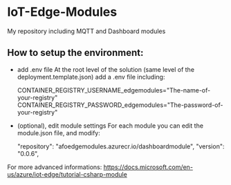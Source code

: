 # IoT-Edge-Modules
My repository including MQTT and Dashboard modules

## How to setup the environment:
- add .env file
At the root level of the solution (same level of the deployment.template.json) add a .env file including:

  CONTAINER_REGISTRY_USERNAME_edgemodules="The-name-of-your-registry"
  CONTAINER_REGISTRY_PASSWORD_edgemodules="The-password-of-your-registry"

- (optional), edit module settings 
For each module you can edit the module.json file, and modify:

  "repository": "afoedgemodules.azurecr.io/dashboardmodule",
  "version": "0.0.6",

For more advanced informations: https://docs.microsoft.com/en-us/azure/iot-edge/tutorial-csharp-module
